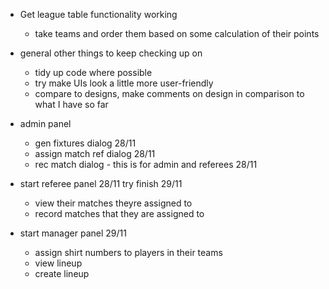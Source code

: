 - Get league table functionality working
	- take teams and order them based on some calculation of their points
	
- general other things to keep checking up on
	- tidy up code where possible
	- try make UIs look a little more user-friendly
	- compare to designs, make comments on design in comparison to what I have so far

- admin panel
	- gen fixtures dialog 28/11
	- assign match ref dialog 28/11
	- rec match dialog - this is for admin and referees 28/11

- start referee panel 28/11 try finish 29/11
	- view their matches theyre assigned to
	- record matches that they are assigned to

- start manager panel 29/11
	- assign shirt numbers to players in their teams
	- view lineup
	- create lineup